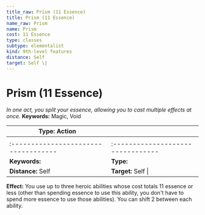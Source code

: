 ```yaml
---
title_raw: Prism (11 Essence)
title: Prism (11 Essence)
name_raw: Prism
name: Prism
cost: 11 Essence
type: classes
subtype: elementalist
kind: 9th-level features
distance: Self
target: Self \|
---
```


# Prism (11 Essence)

*In one act, you split your essence, allowing you to cast multiple effects at once.* **Keywords:** Magic, Void

| **Type:** Action                     |                                   |
| ------------------------------------ | --------------------------------- |
|                                      |                                   |
| :----------------------------------- | :-------------------------------- |
| **Keywords:**                        | **Type:**                         |
| **Distance:** Self                   | **Target:** Self \|               |

**Effect:** You use up to three heroic abilities whose cost totals 11 essence or less (other than spending essence to use this ability, you don't have to spend more essence to use those abilities). You can shift 2 between each ability.
